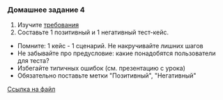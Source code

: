 ### Домашнее задание 4

1. Изучите [требования](../Требования/Req_4.md)
2. Составьте 1 позитивный и 1 негативный тест-кейс. 
 - Помните: 1 кейс - 1 сценарий. Не накручивайте лишних шагов
 - Не забывайте про предусловие: какие понадобятся пользователи для теста?
 - Избегайте типичных ошибок (см. презентацию с урока)
 - Обязательно поставьте метки "Позитивный", "Негативный"

[Ссылка на файл](https://docs.google.com/spreadsheets/d/1GAo7mGSlkJSGZw05HxztffmS6_QbdfpmwK9zOAGbP3Q/edit#gid=1710093261)
